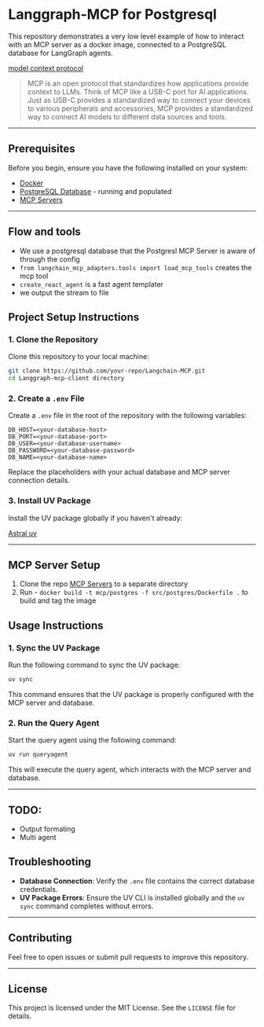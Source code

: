 # Langgraph-MCP for Postgresql

This repository demonstrates a very low level example of how to interact with an MCP server as a docker image, connected to a PostgreSQL database for LangGraph agents.

[model context protocol](https://modelcontextprotocol.io/introduction)
>MCP is an open protocol that standardizes how applications provide context to LLMs. Think of MCP like a USB-C port for AI applications. Just as USB-C provides a standardized way to connect your devices to various peripherals and accessories, MCP provides a standardized way to connect AI models to different data sources and tools.

---

## Prerequisites

Before you begin, ensure you have the following installed on your system:

- [Docker](https://www.docker.com/)
- [PostgreSQL Database](https://www.postgresql.org/) - running and populated
- [MCP Servers](https://github.com/modelcontextprotocol/servers)

---

## Flow and tools
- We use a postgresql database that the Postgresl MCP Server is aware of through the config
- `from langchain_mcp_adapters.tools import load_mcp_tools` creates the mcp tool 
- `create_react_agent` is a fast agent templater
- we output the stream to file 

## Project Setup Instructions

### 1. Clone the Repository
Clone this repository to your local machine:
```bash
git clone https://github.com/your-repo/Langchain-MCP.git
cd Langgraph-mcp-client directory
```

### 2. Create a `.env` File
Create a `.env` file in the root of the repository with the following variables:
```
DB_HOST=<your-database-host>
DB_PORT=<your-database-port>
DB_USER=<your-database-username>
DB_PASSWORD=<your-database-password>
DB_NAME=<your-database-name>
```

Replace the placeholders with your actual database and MCP server connection details.

### 3. Install UV Package
Install the UV package globally if you haven't already:

[Astral uv](https://docs.astral.sh/uv/)

---

## MCP Server Setup

1. Clone the repo [MCP Servers](https://github.com/modelcontextprotocol/servers) to a separate directory
2. Run - `docker build -t mcp/postgres -f src/postgres/Dockerfile .` to build and tag the image


## Usage Instructions

### 1. Sync the UV Package
Run the following command to sync the UV package:
```bash
uv sync
```

This command ensures that the UV package is properly configured with the MCP server and database.

### 2. Run the Query Agent
Start the query agent using the following command:
```bash
uv run queryagent
```

This will execute the query agent, which interacts with the MCP server and database.

---

## TODO:
- Output formating 
- Multi agent 

## Troubleshooting

- **Database Connection**: Verify the `.env` file contains the correct database credentials.
- **UV Package Errors**: Ensure the UV CLI is installed globally and the `uv sync` command completes without errors.

---

## Contributing

Feel free to open issues or submit pull requests to improve this repository.

---

## License

This project is licensed under the MIT License. See the `LICENSE` file for details.

